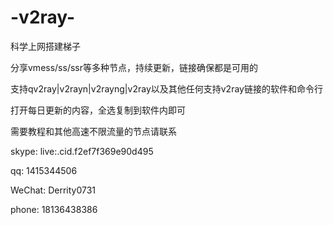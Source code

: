 # -v2ray-

科学上网搭建梯子

分享vmess/ss/ssr等多种节点，持续更新，链接确保都是可用的

支持qv2ray|v2rayn|v2rayng|v2ray以及其他任何支持v2ray链接的软件和命令行

打开每日更新的内容，全选复制到软件内即可

需要教程和其他高速不限流量的节点请联系

skype:
live:.cid.f2ef7f369e90d495

qq:
1415344506

WeChat:
Derrity0731

phone:
18136438386
